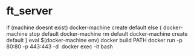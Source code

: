 # ft_server
if (machine doesnt exist)
  docker-machine create default
else
{
    docker-machine stop default
    docker-machine rm default
    docker-machine create default
}
eval $(docker-machine env)
docker build PATH
docker run -p 80:80 -p 443:443 -d <image>
docker exec -it <container> bash
